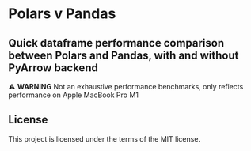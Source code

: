 # Polars v Pandas

## Quick dataframe performance comparison between Polars and Pandas, with and without PyArrow backend

  :warning: **WARNING**
  Not an exhaustive performance benchmarks, only reflects performance on Apple MacBook Pro M1

## License

This project is licensed under the terms of the MIT license.
